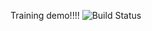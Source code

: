 Training demo!!!!
![Build Status](https://circleci.com/gh/andela-jugba/symmetrical-octo-meme.png?circle-token=1cb070c0dfb4e60c23b5008f670086cfea629897)
